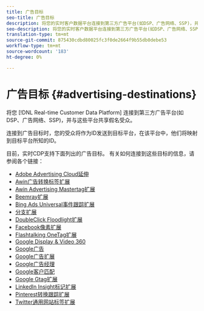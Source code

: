 ```yaml
---
title: 广告目标
seo-title: 广告目标
description: 将您的实时客户数据平台连接到第三方广告平台(如DSP、广告网络、SSP)，并与这些平台共享假名受众。
seo-description: 将您的实时客户数据平台连接到第三方广告平台(如DSP、广告网络、SSP)，并与这些平台共享假名受众。
translation-type: tm+mt
source-git-commit: 875430cdbd80025fc3f0de2664f9b55db0debe53
workflow-type: tm+mt
source-wordcount: '183'
ht-degree: 0%

---
```



# 广告目标 {#advertising-destinations}

将您 [!DNL Real-time Customer Data Platform] 连接到第三方广告平台(如DSP、广告网络、SSP)，并与这些平台共享假名受众。

连接到广告目标时，您的受众将作为ID发送到目标平台，在该平台中，他们将映射到目标平台所知的ID。

目前，实时CDP支持下面列出的广告目标。 有关如何连接到这些目标的信息，请参阅各个链接：

* [Adobe Advertising Cloud延伸](/help/rtcdp/destinations/adobe-advertising-cloud-extension.md)
* [Awin广告转换标签扩展](/help/rtcdp/destinations/awin-conversiontag-extension.md)
* [Awin Advertising Mastertag扩展](/help/rtcdp/destinations/awin-mastertag-extension.md)
* [Beemray扩展](beemray-extension.md)
* [Bing Ads Universal事件跟踪扩展](/help/rtcdp/destinations/bing-ads-extension.md)
* [分支扩展](/help/rtcdp/destinations/branch-extension.md)
* [DoubleClick Floodlight扩展](/help/rtcdp/destinations/doubleclick-floodlight-extension.md)
* [Facebook像素扩展](/help/rtcdp/destinations/facebook-pixel-extension.md)
* [Flashtalking OneTag扩展](/help/rtcdp/destinations/flashtalking-extension.md)
* [Google Display &amp; Video 360](/help/rtcdp/destinations/google-dv360-destination.md)
* [Google广告](/help/rtcdp/destinations/google-ads-destination.md)
* [Google广告扩展](/help/rtcdp/destinations/google-ads-extension.md)
* [Google广告经理](/help/rtcdp/destinations/google-ad-manager-destination.md)
* [Google客户匹配](/help/rtcdp/destinations/google-customer-match-destination.md)
* [Google Gtag扩展](/help/rtcdp/destinations/gtag-advertising-extension.md)
* [LinkedIn Insight标记扩展](linkedin-extension.md)
* [Pinterest转换跟踪扩展](pinterest-extension.md)
* [Twitter通用网站标签扩展](twitter-uwt-extension.md)

